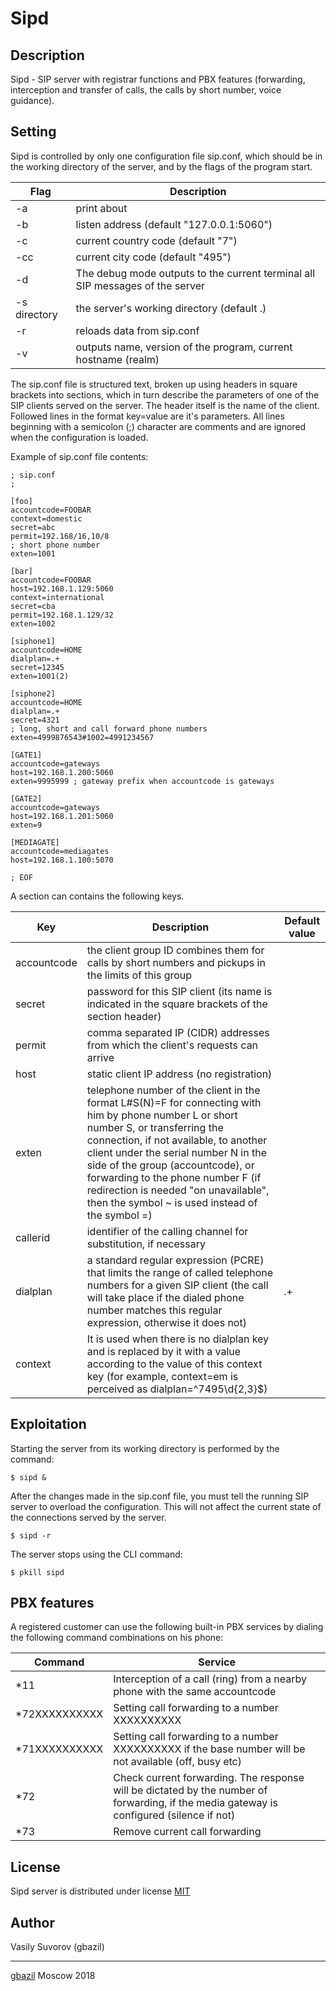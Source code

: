 # Sipd

## Description

Sipd - SIP server with registrar functions and PBX features (forwarding, interception and transfer of calls, the calls by short number, voice guidance).

## Setting

Sipd is controlled by only one configuration file sip.conf, which should be in the working directory of the server, and by the flags of the program start.

Flag | Description
-|-
-a | print about
-b | listen address (default "127.0.0.1:5060")
-c | current country code (default "7")
-cc | current city code (default "495")
-d | The debug mode outputs to the current terminal all SIP messages of the server
-s directory | the server's working directory (default .)
-r | reloads data from sip.conf
-v | outputs name, version of the program, current hostname (realm)

The sip.conf file is structured text, broken up using headers in square brackets into sections, which in turn describe the parameters of one of the SIP clients served on the server. The header itself is the name of the client. Followed lines in the format key=value are it's parameters. All lines beginning with a semicolon (;) character are comments and are ignored when the configuration is loaded.

Example of sip.conf file contents:

    ; sip.conf
    ;

    [foo]
    accountcode=FOOBAR
    context=domestic
    secret=abc
    permit=192.168/16,10/8
    ; short phone number
    exten=1001

    [bar]
    accountcode=FOOBAR
    host=192.168.1.129:5060
    context=international
    secret=cba
    permit=192.168.1.129/32
    exten=1002

    [siphone1]
    accountcode=HOME
    dialplan=.+
    secret=12345
    exten=1001(2)

    [siphone2]
    accountcode=HOME
    dialplan=.+
    secret=4321
    ; long, short and call forward phone numbers
    exten=4999876543#1002=4991234567

    [GATE1]
    accountcode=gateways
    host=192.168.1.200:5060
    exten=9995999 ; gateway prefix when accountcode is gateways

    [GATE2]
    accountcode=gateways
    host=192.168.1.201:5060
    exten=9

    [MEDIAGATE]
    accountcode=mediagates
    host=192.168.1.100:5070

    ; EOF


A section can contains the following keys.

Key | Description | Default value
-|-|-
accountcode | the client group ID combines them for calls by short numbers and pickups in the limits of this group |
secret | password for this SIP client (its name is indicated in the square brackets of the section header) |
permit | comma separated IP (CIDR) addresses from which the client's requests can arrive |
host | static client IP address (no registration) |
exten | telephone number of the client in the format L#S(N)=F for connecting with him by phone number L or short number S, or transferring the connection, if not available, to another client under the serial number N in the side of the group (accountcode), or forwarding to the phone number F (if redirection is needed "on unavailable", then the symbol ~ is used instead of the symbol =) |
callerid | identifier of the calling channel for substitution, if necessary
dialplan | a standard regular expression (PCRE) that limits the range of called telephone numbers for a given SIP client (the call will take place if the dialed phone number matches this regular expression, otherwise it does not) | .+
context | It is used when there is no dialplan key and is replaced by it with a value according to the value of this context key (for example, context=em is perceived as dialplan=^7495\d{2,3}$)

## Exploitation

Starting the server from its working directory is performed by the command:

    $ sipd &

After the changes made in the sip.conf file, you must tell the running SIP server to overload the configuration. This will not affect the current state of the connections served by the server.

    $ sipd -r

The server stops using the CLI command:

    $ pkill sipd

## PBX features

A registered customer can use the following built-in PBX services by dialing the following command combinations on his phone:

Command | Service
-|-
*11 | Interception of a call (ring) from a nearby phone with the same accountcode
*72XXXXXXXXXX | Setting call forwarding to a number XXXXXXXXXX
*71XXXXXXXXXX | Setting call forwarding to a number XXXXXXXXXX if the base number will be not available (off, busy etc)
*72 | Check current forwarding. The response will be dictated by the number of forwarding, if the media gateway is configured (silence if not)
*73 | Remove current call forwarding

## License

Sipd server is distributed under license [MIT](https://github.com/gbazil/sipd/blob/master/LICENSE)

## Author

Vasily Suvorov (gbazil)

---
[gbazil](https://gbazil.github.io) Moscow 2018
